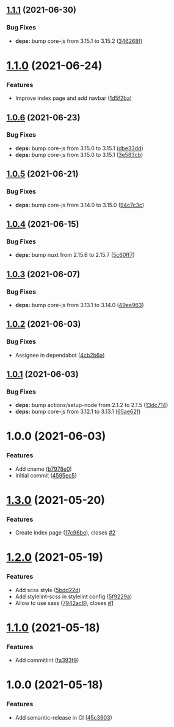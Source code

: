 ## [1.1.1](https://github.com/SecondaryCloud/website/compare/v1.1.0...v1.1.1) (2021-06-30)


### Bug Fixes

* **deps:** bump core-js from 3.15.1 to 3.15.2 ([346268f](https://github.com/SecondaryCloud/website/commit/346268fb682968f5e18845bf4c6640738074c9e1))

# [1.1.0](https://github.com/SecondaryCloud/website/compare/v1.0.6...v1.1.0) (2021-06-24)


### Features

* Improve index page and add navbar ([1d5f2ba](https://github.com/SecondaryCloud/website/commit/1d5f2ba89d388f00cafb18c72dd8d87c1bf7566f))

## [1.0.6](https://github.com/SecondaryCloud/website/compare/v1.0.5...v1.0.6) (2021-06-23)


### Bug Fixes

* **deps:** bump core-js from 3.15.0 to 3.15.1 ([dbe33dd](https://github.com/SecondaryCloud/website/commit/dbe33ddde1563b35ddb18cc22719c48c2210e8c2))
* **deps:** bump core-js from 3.15.0 to 3.15.1 ([3e583cb](https://github.com/SecondaryCloud/website/commit/3e583cb0ccf1f4d9bf8db90f418d761eb67ef833))

## [1.0.5](https://github.com/SecondaryCloud/website/compare/v1.0.4...v1.0.5) (2021-06-21)


### Bug Fixes

* **deps:** bump core-js from 3.14.0 to 3.15.0 ([94c7c3c](https://github.com/SecondaryCloud/website/commit/94c7c3caed92c934e86ed969feef4501bef0ef00))

## [1.0.4](https://github.com/SecondaryCloud/website/compare/v1.0.3...v1.0.4) (2021-06-15)


### Bug Fixes

* **deps:** bump nuxt from 2.15.6 to 2.15.7 ([5c60ff7](https://github.com/SecondaryCloud/website/commit/5c60ff7cba16ff5a2adb9973c8009d841bc0934a))

## [1.0.3](https://github.com/SecondaryCloud/website/compare/v1.0.2...v1.0.3) (2021-06-07)


### Bug Fixes

* **deps:** bump core-js from 3.13.1 to 3.14.0 ([49ee963](https://github.com/SecondaryCloud/website/commit/49ee9634df1814475610508a4f67f68f407dc45b))

## [1.0.2](https://github.com/SecondaryCloud/website/compare/v1.0.1...v1.0.2) (2021-06-03)


### Bug Fixes

* Assignee in dependabot ([4cb2b6a](https://github.com/SecondaryCloud/website/commit/4cb2b6a10fefe048b531eab7ec0eb4e858d7e2fb))

## [1.0.1](https://github.com/SecondaryCloud/website/compare/v1.0.0...v1.0.1) (2021-06-03)


### Bug Fixes

* **deps:** bump actions/setup-node from 2.1.2 to 2.1.5 ([13dc714](https://github.com/SecondaryCloud/website/commit/13dc714486bc51abcf0704fd42f71337f69f551e))
* **deps:** bump core-js from 3.12.1 to 3.13.1 ([65ae62f](https://github.com/SecondaryCloud/website/commit/65ae62ffa5ae5a5e4096fc56a4cb81ea8c2a20a7))

# 1.0.0 (2021-06-03)


### Features

* Add cname ([b7978e0](https://github.com/SecondaryCloud/website/commit/b7978e07e99c802acc5825af02b5729106cf0834))
* Initial commit ([4595ec5](https://github.com/SecondaryCloud/website/commit/4595ec5ef80c6aef652baf91315e3587cfba88c6))

# [1.3.0](https://github.com/sabrina-go/blog/compare/v1.2.0...v1.3.0) (2021-05-20)


### Features

* Create index page ([17c96be](https://github.com/sabrina-go/blog/commit/17c96be27b45be45b90c0cb8553b192b71160182)), closes [#2](https://github.com/sabrina-go/blog/issues/2)

# [1.2.0](https://github.com/sabrina-go/blog/compare/v1.1.0...v1.2.0) (2021-05-19)


### Features

* Add scss style ([5bdd22d](https://github.com/sabrina-go/blog/commit/5bdd22d1254c21cd90272347dc905cb2eb2c57e0))
* Add stylelint-scss in stylelint config ([5f9229a](https://github.com/sabrina-go/blog/commit/5f9229a7dc284b5c1f366a4064a3aead451be911))
* Allow to use sass ([7942ac6](https://github.com/sabrina-go/blog/commit/7942ac613399c20e8c2db1427a0522a49ad15ea8)), closes [#1](https://github.com/sabrina-go/blog/issues/1)

# [1.1.0](https://github.com/sabrina-go/blog/compare/v1.0.0...v1.1.0) (2021-05-18)


### Features

* Add commitlint ([fa393f9](https://github.com/sabrina-go/blog/commit/fa393f9d205b5fa8a3cc48a87eeb772098202e5b))

# 1.0.0 (2021-05-18)


### Features

* Add semantic-release in CI ([45c3903](https://github.com/sabrina-go/blog/commit/45c39030290989d34815cc7803ffafe287d5ff6d))
